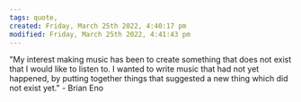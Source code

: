 ```yaml
---
tags: quote, 
created: Friday, March 25th 2022, 4:40:17 pm
modified: Friday, March 25th 2022, 4:41:43 pm
---
```


"My interest making music has been to create something that does not exist that I would like to listen to. I wanted to write music that had not yet happened, by putting together things that suggested a new thing which did not exist yet." - Brian Eno